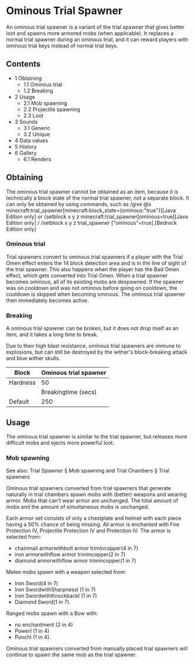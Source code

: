 # Ominous Trial Spawner
An ominous trial spawner is a variant of the trial spawner that gives better loot and spawns more armored mobs (when applicable). It replaces a normal trial spawner during an ominous trial, and it can reward players with ominous trial keys instead of normal trial keys.

## Contents
- 1 Obtaining
	- 1.1 Ominous trial
	- 1.2 Breaking
- 2 Usage
	- 2.1 Mob spawning
	- 2.2 Projectile spawning
	- 2.3 Loot
- 3 Sounds
	- 3.1 Generic
	- 3.2 Unique
- 4 Data values
- 5 History
- 6 Gallery
	- 6.1 Renders

## Obtaining
The ominous trial spawner cannot be obtained as an item, because it is technically a block state of the normal trial spawner, not a separate block. It can only be obtained by using commands, such as /give @s minecraft:trial_spawner[minecraft:block_state={ominous:"true"}]‌[Java Edition  only] or /setblock x y z minecraft:trial_spawner[ominous=true]‌[Java Edition  only] / /setblock x y z trial_spawner ["ominous"=true].‌[Bedrock Edition  only]

### Ominous trial
Trial spawners convert to ominous trial spawners if a player with the Trial Omen effect enters the 14 block detection area and is in the line of sight of the trial spawner. This also happens when the player has the Bad Omen effect, which gets converted into Trial Omen. When a trial spawner becomes ominous, all of its existing mobs are despawned. If the spawner was on cooldown and was not ominous before going on cooldown, the cooldown is skipped when becoming ominous. The ominous trial spawner then immediately becomes active.

### Breaking
A ominous trial spawner can be broken, but it does not drop itself as an item, and it takes a long time to break.

Due to their high blast resistance, ominous trial spawners are immune to explosions, but can still be destroyed by the wither's block-breaking attack and blue wither skulls.

| Block    | Ominous trial spawner |
|----------|-----------------------|
| Hardness | 50                    |
|          | Breakingtime (secs)   |
| Default  | 250                   |

## Usage
The ominous trial spawner is similar to the trial spawner, but releases more difficult mobs and ejects more powerful loot.

### Mob spawning
See also: Trial Spawner § Mob spawning and Trial Chambers § Trial spawners

Ominous trial spawners converted from trial spawners that generate naturally in trial chambers spawn mobs with (better) weapons and wearing armor. Mobs that can't wear armor are unchanged. The total amount of mobs and the amount of simultaneous mobs is unchanged. 

Each armor set consists of only a chestplate and helmet with each piece having a 50% chance of being missing. All armor is enchanted with Fire Protection IV, Projectile Protection IV and Protection IV. The armor is selected from:

- chainmail armorwithbolt armor trimincopper(4 in 7)
- iron armorwithflow armor trimincopper(2 in 7)
- diamond armorwithflow armor trimincopper(1 in 7)

Melee mobs spawn with a weapon selected from:

- Iron Sword(4 in 7)
- Iron SwordwithSharpnessI (1 in 7)
- Iron SwordwithKnockbackI (1 in 7)
- Diamond Sword(1 in 7).

Ranged mobs spawn with a Bow with:

- no enchantment (2 in 4)
- PowerI (1 in 4)
- PunchI (1 in 4).

Ominous trial spawners converted from manually placed trial spawners will continue to spawn the same mob as the trial spawner.


